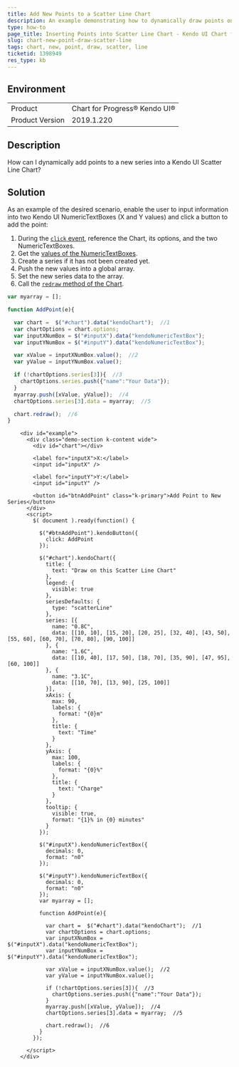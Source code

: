 ```yaml
---
title: Add New Points to a Scatter Line Chart
description: An example demonstrating how to dynamically draw points onto a Kendo UI Scatter Line Chart
type: how-to
page_title: Inserting Points into Scatter Line Chart - Kendo UI Chart for jQuery
slug: chart-new-point-draw-scatter-line
tags: chart, new, point, draw, scatter, line
ticketid: 1398949
res_type: kb
---
```


## Environment

<table>
 <tr>
  <td>Product</td>
  <td>Chart for Progress® Kendo UI®</td>
 </tr>

  <td>Product Version</td>
  <td>2019.1.220</td>
 </tr>
</table>

## Description

How can I dynamically add points to a new series into a Kendo UI Scatter Line Chart?

## Solution

As an example of the desired scenario, enable the user to input information into two Kendo UI NumericTextBoxes (X and Y values) and click a button to add the point:

1. During the [`click` event](/api/javascript/ui/button/events/click), reference the Chart, its options, and the two NumericTextBoxes.  
1. Get the [values of the NumericTextBoxes](/api/javascript/ui/numerictextbox/methods/value).  
1. Create a series if it has not been created yet.
1. Push the new values into a global array.
1. Set the new series data to the array.
1. Call the [`redraw` method of the Chart](/api/javascript/dataviz/ui/chart/methods/redraw).

```javascript
var myarray = [];

function AddPoint(e){

  var chart =  $("#chart").data("kendoChart");  //1
  var chartOptions = chart.options;
  var inputXNumBox = $("#inputX").data("kendoNumericTextBox");
  var inputYNumBox = $("#inputY").data("kendoNumericTextBox");

  var xValue = inputXNumBox.value();  //2
  var yValue = inputYNumBox.value();

  if (!chartOptions.series[3]){  //3
    chartOptions.series.push({"name":"Your Data"});
  }
  myarray.push([xValue, yValue]);  //4
  chartOptions.series[3].data = myarray;  //5

  chart.redraw();  //6
}
```

```dojo
    <div id="example">
      <div class="demo-section k-content wide">
        <div id="chart"></div>

        <label for="inputX">X:</label>
        <input id="inputX" />

        <label for="inputY">Y:</label>
        <input id="inputY" />

        <button id="btnAddPoint" class="k-primary">Add Point to New Series</button>
      </div>
      <script>
        $( document ).ready(function() {

          $("#btnAddPoint").kendoButton({
            click: AddPoint
          });

          $("#chart").kendoChart({
            title: {
              text: "Draw on this Scatter Line Chart"
            },
            legend: {
              visible: true
            },
            seriesDefaults: {
              type: "scatterLine"
            },
            series: [{
              name: "0.8C",
              data: [[10, 10], [15, 20], [20, 25], [32, 40], [43, 50], [55, 60], [60, 70], [70, 80], [90, 100]]
            }, {
              name: "1.6C",
              data: [[10, 40], [17, 50], [18, 70], [35, 90], [47, 95], [60, 100]]
            }, {
              name: "3.1C",
              data: [[10, 70], [13, 90], [25, 100]]
            }],
            xAxis: {
              max: 90,
              labels: {
                format: "{0}m"
              },
              title: {
                text: "Time"
              }
            },
            yAxis: {
              max: 100,
              labels: {
                format: "{0}%"
              },
              title: {
                text: "Charge"
              }
            },
            tooltip: {
              visible: true,
              format: "{1}% in {0} minutes"
            }
          });

          $("#inputX").kendoNumericTextBox({
            decimals: 0,
            format: "n0"
          });

          $("#inputY").kendoNumericTextBox({
            decimals: 0,
            format: "n0"
          });
          var myarray = [];

          function AddPoint(e){

            var chart =  $("#chart").data("kendoChart");  //1
            var chartOptions = chart.options;
            var inputXNumBox = $("#inputX").data("kendoNumericTextBox");
            var inputYNumBox = $("#inputY").data("kendoNumericTextBox");

            var xValue = inputXNumBox.value();  //2
            var yValue = inputYNumBox.value();

            if (!chartOptions.series[3]){  //3
              chartOptions.series.push({"name":"Your Data"});
            }
            myarray.push([xValue, yValue]);  //4
            chartOptions.series[3].data = myarray;  //5

            chart.redraw();  //6
          }
        });

      </script>
    </div>
```
